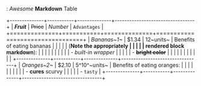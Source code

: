: *Awesome* **Markdown** Table

+--------------+-----------+--------------+---------------------------------+
| **_Fruit_**  | ~~Price~~ | _Number_     | `Advantages`                    |
+==============+===========+==============+=================================+
| *Bananas~1~* | $1.34     | 12~units~    | Benefits of eating bananas      |
|              |           |              | (**Note the appropriately       |
|              |           |              | rendered block markdown**):     |
|              |           |              |                                 |
|              |           |              | - _built-in wrapper_            |
|              |           |              | - ~~**bright color**~~          |
|              |           |              |                                 |
|              |           |              |                                 |
+--------------+-----------+--------------+---------------------------------+
| *Oranges~2~* | $2.10     | 5^10^~units~ | Benefits of eating oranges:     |
|              |           |              |                                 |
|              |           |              | - **cures** scurvy              |
|              |           |              | - `tasty`                       |
+--------------+-----------+--------------+---------------------------------+